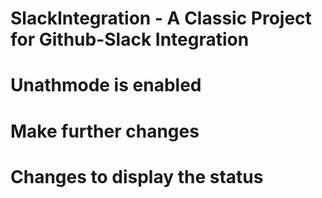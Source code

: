 # SlackIntegration - A Classic Project for Github-Slack Integration
# Unathmode is enabled
# Make further changes
# Changes to display the status
